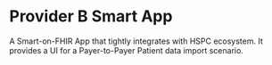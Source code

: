 Provider B Smart App
===============

A Smart-on-FHIR App that tightly integrates with HSPC ecosystem. It provides a UI for a Payer-to-Payer Patient data import scenario.